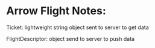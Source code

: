 # Arrow Flight Notes:

Ticket: lightweight string object sent to server to get data

FlightDescriptor: object send to server to push data